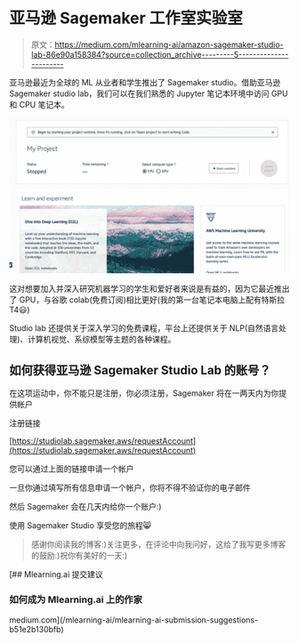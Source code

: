 # 亚马逊 Sagemaker 工作室实验室

> 原文：<https://medium.com/mlearning-ai/amazon-sagemaker-studio-lab-86e90a158384?source=collection_archive---------5----------------------->

亚马逊最近为全球的 ML 从业者和学生推出了 Sagemaker studio。借助亚马逊 Sagemaker studio lab，我们可以在我们熟悉的 Jupyter 笔记本环境中访问 GPU 和 CPU 笔记本。

![](img/553ca99cfc8634650fe539fc87d1b57f.png)

这对想要加入并深入研究机器学习的学生和爱好者来说是有益的，因为它最近推出了 GPU，与谷歌 colab(免费订阅)相比更好(我的第一台笔记本电脑上配有特斯拉 T4😃)

Studio lab 还提供关于深入学习的免费课程，平台上还提供关于 NLP(自然语言处理)、计算机视觉、系综模型等主题的各种课程。

## 如何获得亚马逊 Sagemaker Studio Lab 的账号？

在这项运动中，你不能只是注册，你必须注册，Sagemaker 将在一两天内为你提供帐户

注册链接

[https://studiolab.sagemaker.aws/requestAccount](https://studiolab.sagemaker.aws/requestAccount)

您可以通过上面的链接申请一个帐户

一旦你通过填写所有信息申请一个帐户，你将不得不验证你的电子邮件

然后 Sagemaker 会在几天内给你一个账户:)

使用 Sagemaker Studio 享受您的旅程😸

> 感谢你阅读我的博客:)关注更多，在评论中向我问好，这给了我写更多博客的鼓励:)祝你有美好的一天:)

[](/mlearning-ai/mlearning-ai-submission-suggestions-b51e2b130bfb) [## Mlearning.ai 提交建议

### 如何成为 Mlearning.ai 上的作家

medium.com](/mlearning-ai/mlearning-ai-submission-suggestions-b51e2b130bfb)